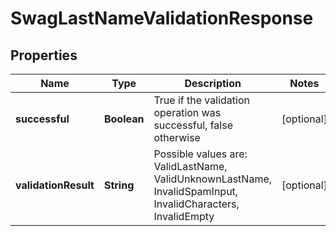 
# SwagLastNameValidationResponse

## Properties
Name | Type | Description | Notes
------------ | ------------- | ------------- | -------------
**successful** | **Boolean** | True if the validation operation was successful, false otherwise |  [optional]
**validationResult** | **String** | Possible values are: ValidLastName, ValidUnknownLastName, InvalidSpamInput, InvalidCharacters, InvalidEmpty |  [optional]



